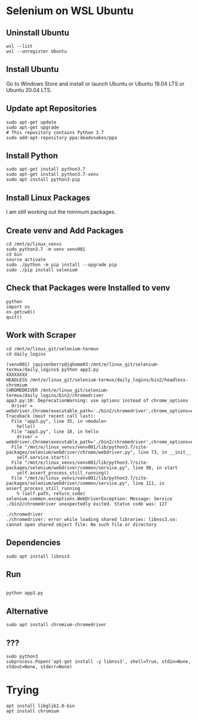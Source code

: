 # Selenium on WSL Ubuntu

## Uninstall Ubuntu
```
wsl --list
wsl --unregister Ubuntu
```

## Install Ubuntu

Go to Windows Store and install or launch Ubuntu or Ubuntu 18.04 LTS or Ubuntu 20.04 LTS. 


## Update apt Repositories

```
sudo apt-get update
sudo apt-get upgrade
# This repository contains Python 3.7
sudo add-apt-repository ppa:deadsnakes/ppa
```

## Install Python
```
sudo apt-get install python3.7
sudo apt-get install python3.7-venv
sudo apt install python3-pip
```

## Install Linux Packages

I am still working out the minimum packages.







## Create venv and Add Packages
```
cd /mnt/e/linux_venvs
sudo python3.7 -m venv venv001
cd bin
source activate
sudo ./python -m pip install --upgrade pip
sudo ./pip install selenium
```

## Check that Packages were Installed to venv
```
python
import os
os.getcwd()
quit()
```

## Work with Scraper
```
cd /mnt/e/linux_git/selenium-termux
cd daily_logins
```


```
(venv001) jquisenberry@jqhome03:/mnt/e/linux_git/selenium-termux/daily_logins$ python app3.py
XXXXXXXX
HEADLESS /mnt/e/linux_git/selenium-termux/daily_logins/bin2/headless-chromium
CHROMEDRIVER /mnt/e/linux_git/selenium-termux/daily_logins/bin2/chromedriver
app3.py:18: DeprecationWarning: use options instead of chrome_options
  driver = webdriver.Chrome(executable_path='./bin2/chromedriver',chrome_options=options)
Traceback (most recent call last):
  File "app3.py", line 35, in <module>
    hello()
  File "app3.py", line 18, in hello
    driver = webdriver.Chrome(executable_path='./bin2/chromedriver',chrome_options=options)
  File "/mnt/e/linux_venvs/venv001/lib/python3.7/site-packages/selenium/webdriver/chrome/webdriver.py", line 73, in __init__
    self.service.start()
  File "/mnt/e/linux_venvs/venv001/lib/python3.7/site-packages/selenium/webdriver/common/service.py", line 98, in start
    self.assert_process_still_running()
  File "/mnt/e/linux_venvs/venv001/lib/python3.7/site-packages/selenium/webdriver/common/service.py", line 111, in assert_process_still_running
    % (self.path, return_code)
selenium.common.exceptions.WebDriverException: Message: Service ./bin2/chromedriver unexpectedly exited. Status code was: 127
```

```
./chromedriver
./chromedriver: error while loading shared libraries: libnss3.so: cannot open shared object file: No such file or directory
```

## Dependencies

```
sudo apt install libnss3
```



## Run

```

python app3.py

```

## Alternative
```
sudo apt install chromium-chromedriver
```


## ???
```
sudo python3
subprocess.Popen('apt-get install -y libnss3', shell=True, stdin=None, stdout=None, stderr=None)
```

# Trying
```
apt install libglib2.0-bin
apt install chromium
```